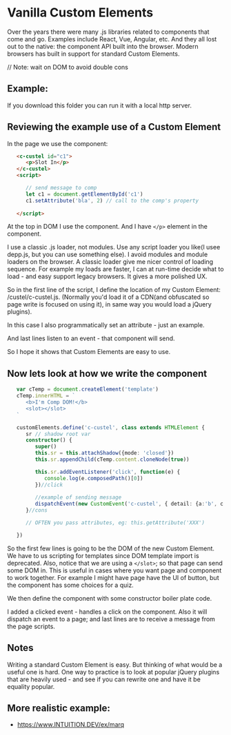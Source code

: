 
# Vanilla Custom Elements

Over the years there were many .js libraries related to components that come and go.
Examples include React, Vue, Angular, etc. And they all lost out to the native: the component API built into the browser.
Modern browsers has built in support for standard Custom Elements.

// Note: wait on DOM to avoid double cons

## Example:

If you download this folder you can run it with a local http server. 

## Reviewing the example use of a Custom Element

In the page we use the component:

```html
   <c-custel id="c1">
      <p>Slot In</p>
   </c-custel>
   <script>

      // send message to comp
      let c1 = document.getElementById('c1')
      c1.setAttribute('bla', 2) // call to the comp's property
      
   </script>
```

At the top in DOM I use the component. And I have ```</p>``` element in the component.

I use a classic .js loader, not modules. Use any script loader you like(I usee depp.js, but you can use something else). I avoid modules and module loaders on the browser. A classic loader give me nicer control of loading sequence. For example my loads are faster, I can at run-time decide what to load - and easy support legacy browsers. It gives a more polished UX.

So in the first line of the script, I define the location of my Custom Element: /custel/c-custel.js. (Normally you'd load it of a CDN(and obfuscated so page write
is focused on using it), in same way you would load a jQuery plugins).



In this case I also programmatically set an attribute - just an example.

And last lines listen to an event - that component will send.

So I hope it shows that Custom Elements are easy to use.


## Now lets look at how we write the component

```ts
   var cTemp = document.createElement('template')
   cTemp.innerHTML = `
      <b>I'm Comp DOM!</b>
      <slot></slot>
   `

   customElements.define('c-custel', class extends HTMLElement {
      sr // shadow root var
      constructor() {
         super()
         this.sr = this.attachShadow({mode: 'closed'})
         this.sr.appendChild(cTemp.content.cloneNode(true))

         this.sr.addEventListener('click', function(e) {
            console.log(e.composedPath()[0])
         })//click
         
         //example of sending message
         dispatchEvent(new CustomEvent('c-custel', { detail: {a:'b', c:'d'} }))
      }//cons

      // OFTEN you pass attributes, eg: this.getAttribute('XXX')

   })
```

So the first few lines is going to be the DOM of the new Custom Element. We have to us scripting for templates since DOM template import is deprecated.
Also, notice that we are using a ```</slot>```; so that page can send some DOM in. This is useful in cases where you want page and component to work 
together. For example I might have page have the UI of button, but the component has some choices for a quiz.

We then define the component with some constructor boiler plate code. 

I added a clicked event - handles a click on the component. Also it will dispatch an event to a page; and last lines are to receive
a message from the page scripts. 


## Notes

Writing a standard Custom Element is easy. But thinking of what would be a useful one is hard. One way to practice is to 
look at popular jQuery plugins that are heavily used - and see if you can rewrite one and have it be 
equality popular. 


## More realistic example:

- https://www.INTUITION.DEV/ex/marq
